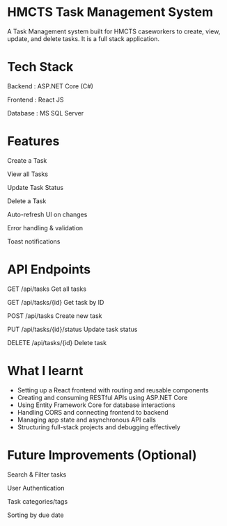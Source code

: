 # HMCTS Task Management System

A Task Management system built for HMCTS caseworkers to create, view, update, and delete tasks.
It is a full stack application.

# Tech Stack
Backend	: ASP.NET Core (C#) 

Frontend : React JS 

Database : MS SQL Server

# Features

Create a Task

View all Tasks

Update Task Status

Delete a Task

Auto-refresh UI on changes

Error handling & validation

Toast notifications

# API Endpoints

GET	/api/tasks	Get all tasks

GET	/api/tasks/{id}	Get task by ID

POST	/api/tasks	Create new task

PUT	/api/tasks/{id}/status	Update task status

DELETE	/api/tasks/{id}	Delete task

# What I learnt

- Setting up a React frontend with routing and reusable components
- Creating and consuming RESTful APIs using ASP.NET Core
- Using Entity Framework Core for database interactions
- Handling CORS and connecting frontend to backend
- Managing app state and asynchronous API calls
- Structuring full-stack projects and debugging effectively

# Future Improvements (Optional)

Search & Filter tasks

User Authentication

Task categories/tags

Sorting by due date


